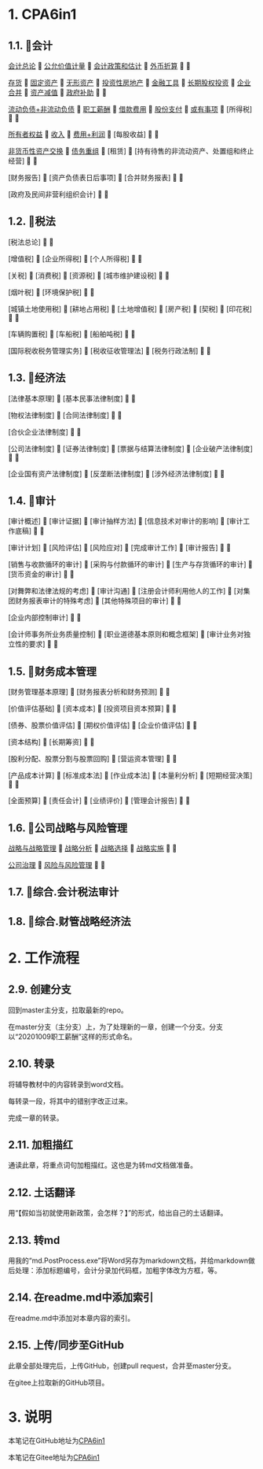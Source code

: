 # 1. CPA6in1

## 1.1. :mushroom:会计

[会计总论](CPA6in1/1会计/会计总论.md) :honey_pot: [公允价值计量](CPA6in1/1会计/公允价值计量.md) :honey_pot: [会计政策和估计](CPA6in1/1会计/会计政策和估计.md) :honey_pot: [外币折算](CPA6in1/1会计/外币折算.md) :honey_pot: :circus_tent: 

[存货](CPA6in1/1会计/资产.存货.md) :honey_pot: [固定资产](CPA6in1/1会计/资产.固定资产.md) :honey_pot: [无形资产](CPA6in1/1会计/资产.无形资产.md) :honey_pot: [投资性房地产](CPA6in1/1会计/资产.投资性房地产.md) :honey_pot: [金融工具](CPA6in1/1会计/资产.金融工具.md) :honey_pot: [长期股权投资](CPA6in1/1会计/资产.长期股权投资.md) :honey_pot: [企业合并](CPA6in1/1会计/企业合并.md) :honey_pot: [资产减值](CPA6in1/1会计/资产.资产减值.md) :honey_pot: [政府补助](CPA6in1/1会计/政府补助.md) :honey_pot: :circus_tent:

[流动负债+非流动负债](CPA6in1/1会计/负债.流动负债+非流动负债.md) :honey_pot: [职工薪酬](CPA6in1/1会计/负债.职工薪酬.md) :honey_pot: [借款费用](CPA6in1/1会计/负债.借款费用.md) :honey_pot: [股份支付](CPA6in1/1会计/负债.股份支付.md) :honey_pot: [或有事项](CPA6in1/1会计/负债.或有事项.md) :honey_pot: [所得税] :honey_pot: :circus_tent:

[所有者权益](CPA6in1/1会计/所有者权益.md) :honey_pot: [收入](CPA6in1/1会计/收入.md) :honey_pot: [费用+利润](CPA6in1/1会计/费用+利润.md) :honey_pot: [每股收益] :honey_pot: :circus_tent:

[非货币性资产交换](CPA6in1/1会计/特殊.非货币性资产交换.md) :honey_pot: [债务重组](CPA6in1/1会计/特殊.债务重组.md) :honey_pot: [租赁] :honey_pot: [持有待售的非流动资产、处置组和终止经营] :honey_pot: :circus_tent:

[财务报告] :honey_pot: [资产负债表日后事项] :honey_pot: [合并财务报表] :honey_pot: :circus_tent:

[政府及民间非营利组织会计] :honey_pot: :circus_tent:

## 1.2. :mushroom:税法

[税法总论] :honey_pot: :circus_tent:

[增值税] :honey_pot: [企业所得税] :honey_pot: [个人所得税] :honey_pot: :circus_tent:

[关税] :honey_pot: [消费税] :honey_pot: [资源税] :honey_pot: [城市维护建设税] :honey_pot: :circus_tent:

[烟叶税] :honey_pot: [环境保护税] :honey_pot: :circus_tent:

[城镇土地使用税] :honey_pot: [耕地占用税] :honey_pot: [土地增值税] :honey_pot: [房产税] :honey_pot: [契税] :honey_pot: [印花税] :honey_pot: :circus_tent:

[车辆购置税] :honey_pot: [车船税] :honey_pot: [船舶吨税] :honey_pot: :circus_tent:

[国际税收税务管理实务] :honey_pot: [税收征收管理法] :honey_pot: [税务行政法制] :honey_pot: :circus_tent:

## 1.3. :mushroom:经济法

[法律基本原理] :honey_pot: [基本民事法律制度] :honey_pot: :circus_tent:

[物权法律制度] :honey_pot: [合同法律制度] :honey_pot: :circus_tent:

[合伙企业法律制度] :honey_pot: :circus_tent:

[公司法律制度] :honey_pot: [证券法律制度] :honey_pot: [票据与结算法律制度] :honey_pot: [企业破产法律制度] :honey_pot: :circus_tent:

[企业国有资产法律制度] :honey_pot: [反垄断法律制度] :honey_pot: [涉外经济法律制度] :honey_pot: :circus_tent:

## 1.4. :mushroom:审计

[审计概述] :honey_pot: [审计证据] :honey_pot: [审计抽样方法] :honey_pot: [信息技术对审计的影响] :honey_pot: [审计工作底稿] :honey_pot: :circus_tent:

[审计计划] :honey_pot: [风险评估] :honey_pot: [风险应对] :honey_pot: [完成审计工作] :honey_pot: [审计报告] :honey_pot: :circus_tent:

[销售与收款循环的审计] :honey_pot: [采购与付款循环的审计] :honey_pot: [生产与存货循环的审计] :honey_pot: [货币资金的审计] :honey_pot: :circus_tent:

[对舞弊和法律法规的考虑] :honey_pot: [审计沟通] :honey_pot: [注册会计师利用他人的工作] :honey_pot: [对集团财务报表审计的特殊考虑] :honey_pot: [其他特殊项目的审计] :honey_pot: :circus_tent:

[企业内部控制审计] :honey_pot: :circus_tent:

[会计师事务所业务质量控制] :honey_pot: [职业道德基本原则和概念框架] :honey_pot: [审计业务对独立性的要求] :honey_pot: :circus_tent:

## 1.5. :mushroom:财务成本管理

[财务管理基本原理] :honey_pot: [财务报表分析和财务预测] :honey_pot: :circus_tent:

[价值评估基础] :honey_pot: [资本成本] :honey_pot: [投资项目资本预算] :honey_pot: :circus_tent:

[债券、股票价值评估] :honey_pot: [期权价值评估] :honey_pot: [企业价值评估] :honey_pot: :circus_tent:

[资本结构] :honey_pot: [长期筹资] :honey_pot: :circus_tent:

[股利分配、股票分割与股票回购] :honey_pot: [营运资本管理] :honey_pot: :circus_tent:

[产品成本计算] :honey_pot: [标准成本法] :honey_pot: [作业成本法] :honey_pot: [本量利分析] :honey_pot: [短期经营决策] :honey_pot: :circus_tent:

[全面预算] :honey_pot: [责任会计] :honey_pot: [业绩评价] :honey_pot: [管理会计报告] :honey_pot: :circus_tent:

## 1.6. :mushroom:公司战略与风险管理

[战略与战略管理](CPA6in1/6战略/战略与战略管理.md) :honey_pot: [战略分析](CPA6in1/6战略/战略分析.md) :honey_pot: [战略选择](CPA6in1/6战略/战略选择.md) :honey_pot: [战略实施](CPA6in1/6战略/战略实施.md) :honey_pot: :circus_tent:

[公司治理](CPA6in1/6战略/公司治理.md) :honey_pot: [风险与风险管理](CPA6in1/6战略/风险与风险管理.md) :honey_pot: :circus_tent:

## 1.7. :mushroom:综合.会计税法审计

## 1.8. :mushroom:综合.财管战略经济法

# 2. 工作流程

## 2.9. 创建分支

回到master主分支，拉取最新的repo。

在master分支（主分支）上，为了处理新的一章，创建一个分支。分支以“20201009职工薪酬”这样的形式命名。

## 2.10. 转录

将辅导教材中的内容转录到word文档。

每转录一段，将其中的错别字改正过来。

完成一章的转录。

## 2.11. 加粗描红

通读此章，将重点词句加粗描红。这也是为转md文档做准备。

## 2.12. 土话翻译

用“【假如当初就使用新政策，会怎样？】”的形式，给出自己的土话翻译。

## 2.13. 转md

用我的“md.PostProcess.exe”将Word另存为markdown文档，并给markdown做后处理：添加标题编号，会计分录加代码框，加粗字体改为方框，等。

## 2.14. 在readme.md中添加索引

在readme.md中添加对本章内容的索引。

## 2.15. 上传/同步至GitHub

此章全部处理完后，上传GitHub，创建pull request，合并至master分支。

在gitee上拉取新的GitHub项目。

# 3. 说明

本笔记在GitHub地址为[CPA6in1](https://github.com/bitzhuwei/CPA6in1)

本笔记在Gitee地址为[CPA6in1](https://gitee.com/bookcases/CPA6in1)
